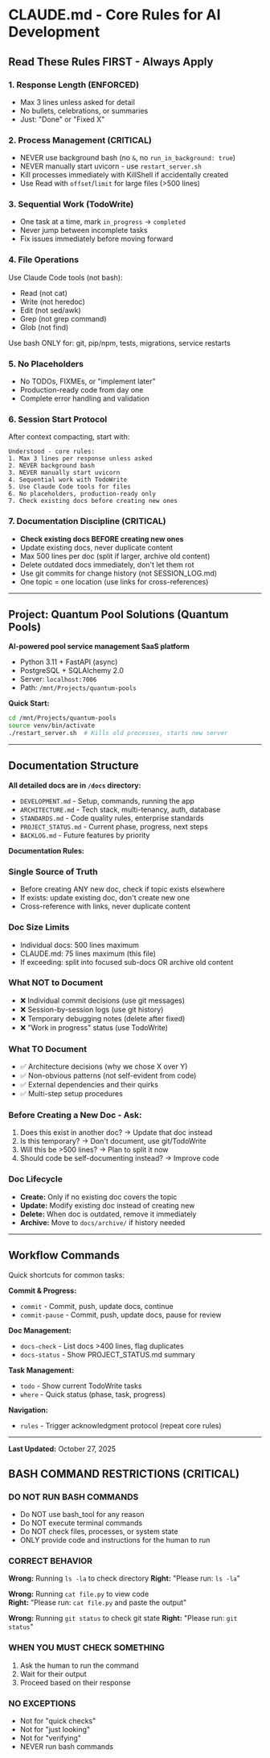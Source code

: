 # CLAUDE.md - Core Rules for AI Development

## Read These Rules FIRST - Always Apply

### 1. Response Length (ENFORCED)
- Max 3 lines unless asked for detail
- No bullets, celebrations, or summaries
- Just: "Done" or "Fixed X"

### 2. Process Management (CRITICAL)
- NEVER use background bash (no `&`, no `run_in_background: true`)
- NEVER manually start uvicorn - use `restart_server.sh`
- Kill processes immediately with KillShell if accidentally created
- Use Read with `offset`/`limit` for large files (>500 lines)

### 3. Sequential Work (TodoWrite)
- One task at a time, mark `in_progress` → `completed`
- Never jump between incomplete tasks
- Fix issues immediately before moving forward

### 4. File Operations
Use Claude Code tools (not bash):
- Read (not cat)
- Write (not heredoc)
- Edit (not sed/awk)
- Grep (not grep command)
- Glob (not find)

Use bash ONLY for: git, pip/npm, tests, migrations, service restarts

### 5. No Placeholders
- No TODOs, FIXMEs, or "implement later"
- Production-ready code from day one
- Complete error handling and validation

### 6. Session Start Protocol
After context compacting, start with:
```
Understood - core rules:
1. Max 3 lines per response unless asked
2. NEVER background bash
3. NEVER manually start uvicorn
4. Sequential work with TodoWrite
5. Use Claude Code tools for files
6. No placeholders, production-ready only
7. Check existing docs before creating new ones
```

### 7. Documentation Discipline (CRITICAL)
- **Check existing docs BEFORE creating new ones**
- Update existing docs, never duplicate content
- Max 500 lines per doc (split if larger, archive old content)
- Delete outdated docs immediately, don't let them rot
- Use git commits for change history (not SESSION_LOG.md)
- One topic = one location (use links for cross-references)

---

## Project: Quantum Pool Solutions (Quantum Pools)

**AI-powered pool service management SaaS platform**
- Python 3.11 + FastAPI (async)
- PostgreSQL + SQLAlchemy 2.0
- Server: `localhost:7006`
- Path: `/mnt/Projects/quantum-pools`

**Quick Start:**
```bash
cd /mnt/Projects/quantum-pools
source venv/bin/activate
./restart_server.sh  # Kills old processes, starts new server
```

---

## Documentation Structure

**All detailed docs are in `/docs` directory:**
- `DEVELOPMENT.md` - Setup, commands, running the app
- `ARCHITECTURE.md` - Tech stack, multi-tenancy, auth, database
- `STANDARDS.md` - Code quality rules, enterprise standards
- `PROJECT_STATUS.md` - Current phase, progress, next steps
- `BACKLOG.md` - Future features by priority

**Documentation Rules:**

### Single Source of Truth
- Before creating ANY new doc, check if topic exists elsewhere
- If exists: update existing doc, don't create new one
- Cross-reference with links, never duplicate content

### Doc Size Limits
- Individual docs: 500 lines maximum
- CLAUDE.md: 75 lines maximum (this file)
- If exceeding: split into focused sub-docs OR archive old content

### What NOT to Document
- ❌ Individual commit decisions (use git messages)
- ❌ Session-by-session logs (use git history)
- ❌ Temporary debugging notes (delete after fixed)
- ❌ "Work in progress" status (use TodoWrite)

### What TO Document
- ✅ Architecture decisions (why we chose X over Y)
- ✅ Non-obvious patterns (not self-evident from code)
- ✅ External dependencies and their quirks
- ✅ Multi-step setup procedures

### Before Creating a New Doc - Ask:
1. Does this exist in another doc? → Update that doc instead
2. Is this temporary? → Don't document, use git/TodoWrite
3. Will this be >500 lines? → Plan to split it now
4. Should code be self-documenting instead? → Improve code

### Doc Lifecycle
- **Create:** Only if no existing doc covers the topic
- **Update:** Modify existing doc instead of creating new
- **Delete:** When doc is outdated, remove it immediately
- **Archive:** Move to `docs/archive/` if history needed

---

## Workflow Commands

Quick shortcuts for common tasks:

**Commit & Progress:**
- `commit` - Commit, push, update docs, continue
- `commit-pause` - Commit, push, update docs, pause for review

**Doc Management:**
- `docs-check` - List docs >400 lines, flag duplicates
- `docs-status` - Show PROJECT_STATUS.md summary

**Task Management:**
- `todo` - Show current TodoWrite tasks
- `where` - Quick status (phase, task, progress)

**Navigation:**
- `rules` - Trigger acknowledgment protocol (repeat core rules)

---

**Last Updated:** October 27, 2025

## BASH COMMAND RESTRICTIONS (CRITICAL)

### DO NOT RUN BASH COMMANDS
- Do NOT use bash_tool for any reason
- Do NOT execute terminal commands
- Do NOT check files, processes, or system state
- ONLY provide code and instructions for the human to run

### CORRECT BEHAVIOR
**Wrong:** Running `ls -la` to check directory
**Right:** "Please run: `ls -la`"

**Wrong:** Running `cat file.py` to view code  
**Right:** "Please run: `cat file.py` and paste the output"

**Wrong:** Running `git status` to check git state
**Right:** "Please run: `git status`"

### WHEN YOU MUST CHECK SOMETHING
1. Ask the human to run the command
2. Wait for their output
3. Proceed based on their response

### NO EXCEPTIONS
- Not for "quick checks"
- Not for "just looking"
- Not for "verifying"
- NEVER run bash commands
